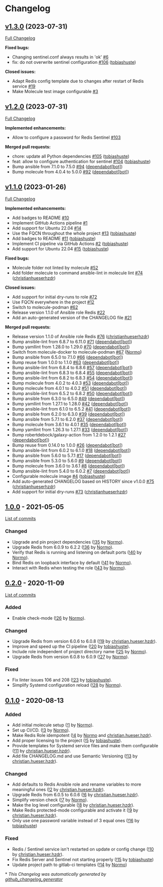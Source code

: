 # Changelog

## [v1.3.0](https://github.com/hifis-net/ansible-role-redis/tree/v1.3.0) (2023-07-31)

[Full Changelog](https://github.com/hifis-net/ansible-role-redis/compare/v1.2.0...v1.3.0)

**Fixed bugs:**

- Changing sentinel.conf always results in 'ok' [\#6](https://github.com/hifis-net/ansible-role-redis/issues/6)
- fix: do not overwrite sentinel configuration [\#106](https://github.com/hifis-net/ansible-role-redis/pull/106) ([tobiashuste](https://github.com/tobiashuste))

**Closed issues:**

- Adapt Redis config template due to changes after restart of Redis service [\#19](https://github.com/hifis-net/ansible-role-redis/issues/19)
- Make Molecule test image configurable [\#3](https://github.com/hifis-net/ansible-role-redis/issues/3)

## [v1.2.0](https://github.com/hifis-net/ansible-role-redis/tree/v1.2.0) (2023-07-31)

[Full Changelog](https://github.com/hifis-net/ansible-role-redis/compare/v1.1.0...v1.2.0)

**Implemented enhancements:**

- Allow to configure a password for Redis Sentinel [\#103](https://github.com/hifis-net/ansible-role-redis/issues/103)

**Merged pull requests:**

- chore: update all Python dependencies [\#105](https://github.com/hifis-net/ansible-role-redis/pull/105) ([tobiashuste](https://github.com/tobiashuste))
- feat: allow to configure authentication for sentinel [\#104](https://github.com/hifis-net/ansible-role-redis/pull/104) ([tobiashuste](https://github.com/tobiashuste))
- Bump ansible from 7.1.0 to 7.5.0 [\#94](https://github.com/hifis-net/ansible-role-redis/pull/94) ([dependabot[bot]](https://github.com/apps/dependabot))
- Bump molecule from 4.0.4 to 5.0.0 [\#92](https://github.com/hifis-net/ansible-role-redis/pull/92) ([dependabot[bot]](https://github.com/apps/dependabot))

## [v1.1.0](https://github.com/hifis-net/ansible-role-redis/tree/v1.1.0) (2023-01-26)

[Full Changelog](https://github.com/hifis-net/ansible-role-redis/compare/v1.0.0...v1.1.0)

**Implemented enhancements:**

- Add badges to README [\#10](https://github.com/hifis-net/ansible-role-redis/issues/10)
- Implement GitHub Actions pipeline [\#1](https://github.com/hifis-net/ansible-role-redis/issues/1)
- Add support for Ubuntu 22.04 [\#14](https://github.com/hifis-net/ansible-role-redis/issues/14)
- Use the FQCN throughout the whole project [\#13](https://github.com/hifis-net/ansible-role-redis/pull/13) ([tobiashuste](https://github.com/tobiashuste))
- Add badges to README [\#11](https://github.com/hifis-net/ansible-role-redis/pull/11) ([tobiashuste](https://github.com/tobiashuste))
- Implement CI pipeline via GitHub Actions [\#2](https://github.com/hifis-net/ansible-role-redis/pull/2) ([tobiashuste](https://github.com/tobiashuste))
- Add support for Ubuntu 22.04 [\#15](https://github.com/hifis-net/ansible-role-redis/pull/15) ([tobiashuste](https://github.com/tobiashuste))

**Fixed bugs:**

- Molecule folder not linted by molecule [\#52](https://github.com/hifis-net/ansible-role-redis/issues/52)
- Add folder molecule to command ansible-lint in molecule lint [\#74](https://github.com/hifis-net/ansible-role-redis/pull/74) ([christianhueserhzdr](https://github.com/christianhueserhzdr))

**Closed issues:**

- Add support for initial dry-runs to role [\#72](https://github.com/hifis-net/ansible-role-redis/issues/72)
- Use FQCN everywhere in the project [\#12](https://github.com/hifis-net/ansible-role-redis/issues/12)
- Switch to molecule-podman [\#62](https://github.com/hifis-net/ansible-role-redis/issues/62)
- Release version 1.1.0 of Ansible role Redis [\#22](https://github.com/hifis-net/ansible-role-redis/issues/22)
- Add an auto-generated version of the CHANGELOG file [\#21](https://github.com/hifis-net/ansible-role-redis/issues/21)

**Merged pull requests:**

- Release version 1.1.0 of Ansible role Redis [\#76](https://github.com/hifis-net/ansible-role-redis/pull/76) ([christianhueserhzdr](https://github.com/christianhueserhzdr))
- Bump ansible-lint from 6.8.7 to 6.11.0 [\#71](https://github.com/hifis-net/ansible-role-redis/pull/71) ([dependabot[bot]](https://github.com/apps/dependabot))
- Bump yamllint from 1.28.0 to 1.29.0 [\#70](https://github.com/hifis-net/ansible-role-redis/pull/70) ([dependabot[bot]](https://github.com/apps/dependabot))
- Switch from molecule-docker to molecule-podman [\#67](https://github.com/hifis-net/ansible-role-redis/pull/67) ([Normo](https://github.com/Normo))
- Bump ansible from 6.5.0 to 7.1.0 [\#66](https://github.com/hifis-net/ansible-role-redis/pull/66) ([dependabot[bot]](https://github.com/apps/dependabot))
- Bump reuse from 1.0.0 to 1.1.0 [\#63](https://github.com/hifis-net/ansible-role-redis/pull/63) ([dependabot[bot]](https://github.com/apps/dependabot))
- Bump ansible-lint from 6.8.4 to 6.8.6 [\#57](https://github.com/hifis-net/ansible-role-redis/pull/57) ([dependabot[bot]](https://github.com/apps/dependabot))
- Bump ansible-lint from 6.8.3 to 6.8.4 [\#55](https://github.com/hifis-net/ansible-role-redis/pull/55) ([dependabot[bot]](https://github.com/apps/dependabot))
- Bump ansible-lint from 6.8.2 to 6.8.3 [\#54](https://github.com/hifis-net/ansible-role-redis/pull/54) ([dependabot[bot]](https://github.com/apps/dependabot))
- Bump molecule from 4.0.2 to 4.0.3 [\#53](https://github.com/hifis-net/ansible-role-redis/pull/53) ([dependabot[bot]](https://github.com/apps/dependabot))
- Bump molecule from 4.0.1 to 4.0.2 [\#51](https://github.com/hifis-net/ansible-role-redis/pull/51) ([dependabot[bot]](https://github.com/apps/dependabot))
- Bump ansible-lint from 6.5.2 to 6.8.2 [\#50](https://github.com/hifis-net/ansible-role-redis/pull/50) ([dependabot[bot]](https://github.com/apps/dependabot))
- Bump ansible from 6.3.0 to 6.5.0 [\#49](https://github.com/hifis-net/ansible-role-redis/pull/49) ([dependabot[bot]](https://github.com/apps/dependabot))
- Bump yamllint from 1.27.1 to 1.28.0 [\#42](https://github.com/hifis-net/ansible-role-redis/pull/42) ([dependabot[bot]](https://github.com/apps/dependabot))
- Bump ansible-lint from 6.1.0 to 6.5.2 [\#41](https://github.com/hifis-net/ansible-role-redis/pull/41) ([dependabot[bot]](https://github.com/apps/dependabot))
- Bump ansible from 6.2.0 to 6.3.0 [\#39](https://github.com/hifis-net/ansible-role-redis/pull/39) ([dependabot[bot]](https://github.com/apps/dependabot))
- Bump ansible from 5.7.1 to 6.2.0 [\#37](https://github.com/hifis-net/ansible-role-redis/pull/37) ([dependabot[bot]](https://github.com/apps/dependabot))
- Bump molecule from 3.6.1 to 4.0.1 [\#35](https://github.com/hifis-net/ansible-role-redis/pull/35) ([dependabot[bot]](https://github.com/apps/dependabot))
- Bump yamllint from 1.26.3 to 1.27.1 [\#33](https://github.com/hifis-net/ansible-role-redis/pull/33) ([dependabot[bot]](https://github.com/apps/dependabot))
- Bump robertdebock/galaxy-action from 1.2.0 to 1.2.1 [\#27](https://github.com/hifis-net/ansible-role-redis/pull/27) ([dependabot[bot]](https://github.com/apps/dependabot))
- Bump reuse from 0.14.0 to 1.0.0 [\#26](https://github.com/hifis-net/ansible-role-redis/pull/26) ([dependabot[bot]](https://github.com/apps/dependabot))
- Bump ansible-lint from 6.0.2 to 6.1.0 [\#18](https://github.com/hifis-net/ansible-role-redis/pull/18) ([dependabot[bot]](https://github.com/apps/dependabot))
- Bump ansible from 5.6.0 to 5.7.1 [\#17](https://github.com/hifis-net/ansible-role-redis/pull/17) ([dependabot[bot]](https://github.com/apps/dependabot))
- Bump ansible from 5.3.0 to 5.6.0 [\#9](https://github.com/hifis-net/ansible-role-redis/pull/9) ([dependabot[bot]](https://github.com/apps/dependabot))
- Bump molecule from 3.6.0 to 3.6.1 [\#8](https://github.com/hifis-net/ansible-role-redis/pull/8) ([dependabot[bot]](https://github.com/apps/dependabot))
- Bump ansible-lint from 5.4.0 to 6.0.2 [\#7](https://github.com/hifis-net/ansible-role-redis/pull/7) ([dependabot[bot]](https://github.com/apps/dependabot))
- Configurable molecule image [\#4](https://github.com/hifis-net/ansible-role-redis/pull/4) ([tobiashuste](https://github.com/tobiashuste))
- Add auto-generated CHANGELOG based on HISTORY since v1.0.0 [\#75](https://github.com/hifis-net/ansible-role-redis/pull/75) ([christianhueserhzdr](https://github.com/christianhueserhzdr))
- Add support for initial dry-runs [\#73](https://github.com/hifis-net/ansible-role-redis/pull/73) ([christianhueserhzdr](https://github.com/christianhueserhzdr))

## [1.0.0](https://gitlab.com/hifis/ansible/redis-role/-/releases/v1.0.0) - 2021-05-05

[List of commits](https://gitlab.com/hifis/ansible/redis-role/-/compare/v0.2.0...v1.0.0)

### Changed

- Upgrade and pin project dependencies
  ([!35](https://gitlab.com/hifis/ansible/redis-role/-/merge_requests/35) 
  by [Normo](https://gitlab.com/Normo)).
- Upgrade Redis from 6.0.9 to 6.2.2
  ([!36](https://gitlab.com/hifis/ansible/redis-role/-/merge_requests/36)
  by [Normo](https://gitlab.com/Normo)).
- Verify that Redis is running and listening on default ports
  ([!40](https://gitlab.com/hifis/ansible/redis-role/-/merge_requests/40)
  by [Normo](https://gitlab.com/Normo)).
- Bind Redis on loopback interface by default
  ([!41](https://gitlab.com/hifis/ansible/redis-role/-/merge_requests/41)
  by [Normo](https://gitlab.com/Normo)).
- Interact with Redis when testing the role
  ([!43](https://gitlab.com/hifis/ansible/redis-role/-/merge_requests/43)
  by [Normo](https://gitlab.com/Normo)).

## [0.2.0](https://gitlab.com/hifis/ansible/redis-role/-/releases/v0.2.0) - 2020-11-09

[List of commits](https://gitlab.com/hifis/ansible/redis-role/-/compare/v0.1.0...v0.2.0)

### Added

- Enable check-mode
  ([!26](https://gitlab.com/hifis/ansible/redis-role/-/merge_requests/26)
  by [Normo](https://gitlab.com/Normo)).

### Changed

- Upgrade Redis from version 6.0.6 to 6.0.8
  ([!19](https://gitlab.com/hifis/ansible/redis-role/-/merge_requests/19) 
  by [christian.hueser.hzdr](https://gitlab.com/christian.hueser.hzdr)).
- Improve and speed up the CI pipeline
  ([!20](https://gitlab.com/hifis/ansible/redis-role/-/merge_requests/20) 
  by [tobiashuste](https://gitlab.com/tobiashuste)).
- Include role independent of project directory name
  ([!25](https://gitlab.com/hifis/ansible/redis-role/-/merge_requests/25)
  by [Normo](https://gitlab.com/Normo)).
- Upgrade Redis from version 6.0.8 to 6.0.9
  ([!27](https://gitlab.com/hifis/ansible/redis-role/-/merge_requests/27) 
  by [Normo](https://gitlab.com/Normo)).

### Fixed

- Fix linter issues 106 and 208
  ([!23](https://gitlab.com/hifis/ansible/redis-role/-/merge_requests/23) 
  by [tobiashuste](https://gitlab.com/tobiashuste)).
- Simplify Systemd configuration reload
  ([!28](https://gitlab.com/hifis/ansible/redis-role/-/merge_requests/28)
  by [Normo](https://gitlab.com/Normo)).

## [0.1.0](https://gitlab.com/hifis/ansible/redis-role/-/releases/v0.1.0) - 2020-08-13

### Added

- Add initial molecule setup
  ([!1](https://gitlab.com/hifis/ansible/redis-role/-/merge_requests/1) 
  by [Normo](https://gitlab.com/Normo)).
- Set up CI/CD.
  ([!3](https://gitlab.com/hifis/ansible/redis-role/-/merge_requests/3)
  by [Normo](https://gitlab.com/Normo)).
- Make Redis Role idempotent
  ([!4](https://gitlab.com/hifis/ansible/redis-role/-/merge_requests/4)
  by [Normo](https://gitlab.com/Normo) and [christian.hueser.hzdr](https://gitlab.com/christian.hueser.hzdr)).
- Add proper licensing to the project
  ([!5](https://gitlab.com/hifis/ansible/redis-role/-/merge_requests/5)
  by [tobiashuste](https://gitlab.com/tobiashuste)).
- Provide templates for Systemd service files and make them configurable
  ([!11](https://gitlab.com/hifis/ansible/redis-role/-/merge_requests/11)
  by [christian.hueser.hzdr](https://gitlab.com/christian.hueser.hzdr)).
- Add file CHANGELOG.md and use Semantic Versioning
  ([!13](https://gitlab.com/hifis/ansible/redis-role/-/merge_requests/13)
  by [christian.hueser.hzdr](https://gitlab.com/christian.hueser.hzdr)).

### Changed

- Add defaults to Redis Ansible role and rename variables to more meaningful ones
  ([!2](https://gitlab.com/hifis/ansible/redis-role/-/merge_requests/2)
  by [christian.hueser.hzdr](https://gitlab.com/christian.hueser.hzdr)).
- Upgrade Redis from 6.0.5 to 6.0.6
  ([!6](https://gitlab.com/hifis/ansible/redis-role/-/merge_requests/6)
  by [christian.hueser.hzdr](https://gitlab.com/christian.hueser.hzdr)).
- Simplify version check
  ([!7](https://gitlab.com/hifis/ansible/redis-role/-/merge_requests/7)
  by [Normo](https://gitlab.com/Normo)).
- Make the log level configurable
  ([!8](https://gitlab.com/hifis/ansible/redis-role/-/merge_requests/8)
  by [christian.hueser.hzdr](https://gitlab.com/christian.hueser.hzdr)).
- Make Redis protected-mode configurable and activate it
  ([!9](https://gitlab.com/hifis/ansible/redis-role/-/merge_requests/9)
  by [christian.hueser.hzdr](https://gitlab.com/christian.hueser.hzdr)).
- Only use one password variable instead of 3 equal ones
  ([!16](https://gitlab.com/hifis/ansible/redis-role/-/merge_requests/16)
  by [tobiashuste](https://gitlab.com/tobiashuste))

### Fixed

- Redis / Sentinel service isn't restarted on update or config change
  ([!10](https://gitlab.com/hifis/ansible/redis-role/-/merge_requests/10)
  by [christian.hueser.hzdr](https://gitlab.com/christian.hueser.hzdr)).
- Fix Redis Server and Sentinel not starting properly
  ([!15](https://gitlab.com/hifis/ansible/redis-role/-/merge_requests/15)
  by [tobiashuste](https://gitlab.com/tobiashuste))
- Update project path to gitlab-ci templates
  ([!14](https://gitlab.com/hifis/ansible/redis-role/-/merge_requests/14)
  by [Normo](https://gitlab.com/Normo))


\* *This Changelog was automatically generated by [github_changelog_generator](https://github.com/github-changelog-generator/github-changelog-generator)*
